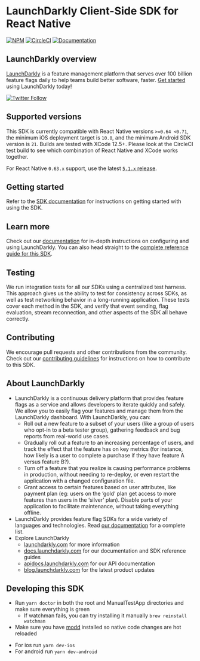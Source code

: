 # LaunchDarkly Client-Side SDK for React Native

[![NPM](https://img.shields.io/npm/v/launchdarkly-react-native-client-sdk.svg)](https://www.npmjs.com/package/launchdarkly-react-native-client-sdk)
[![CircleCI](https://circleci.com/gh/launchdarkly/react-native-client-sdk.svg?style=shield)](https://circleci.com/gh/launchdarkly/react-native-client-sdk)
[![Documentation](https://img.shields.io/static/v1?label=GitHub+Pages&message=API+reference&color=00add8)](https://launchdarkly.github.io/react-native-client-sdk)

## LaunchDarkly overview

[LaunchDarkly](https://www.launchdarkly.com) is a feature management platform that serves over 100 billion feature flags daily to help teams build better software, faster. [Get started](https://docs.launchdarkly.com/home/getting-started) using LaunchDarkly today!

[![Twitter Follow](https://img.shields.io/twitter/follow/launchdarkly.svg?style=social&label=Follow&maxAge=2592000)](https://twitter.com/intent/follow?screen_name=launchdarkly)

## Supported versions

This SDK is currently compatible with React Native versions `>=0.64 <0.71`, the minimum iOS deployment target is `10.0`, and the minimum Android SDK version is `21`. Builds are tested with XCode 12.5+. Please look at the CircleCI test build to see which combination of React Native and XCode works together.

For React Native `0.63.x` support, use the latest [`5.1.x` release](https://github.com/launchdarkly/react-native-client-sdk/releases/tag/5.1.1).

## Getting started

Refer to the [SDK documentation](https://docs.launchdarkly.com/sdk/client-side/react/react-native#getting-started) for instructions on getting started with using the SDK.

## Learn more

Check out our [documentation](https://docs.launchdarkly.com) for in-depth instructions on configuring and using LaunchDarkly. You can also head straight to the [complete reference guide for this SDK](https://docs.launchdarkly.com/sdk/client-side/react/react-native).

## Testing

We run integration tests for all our SDKs using a centralized test harness. This approach gives us the ability to test for consistency across SDKs, as well as test networking behavior in a long-running application. These tests cover each method in the SDK, and verify that event sending, flag evaluation, stream reconnection, and other aspects of the SDK all behave correctly.

## Contributing

We encourage pull requests and other contributions from the community. Check out our [contributing guidelines](CONTRIBUTING.md) for instructions on how to contribute to this SDK.

## About LaunchDarkly

- LaunchDarkly is a continuous delivery platform that provides feature flags as a service and allows developers to iterate quickly and safely. We allow you to easily flag your features and manage them from the LaunchDarkly dashboard. With LaunchDarkly, you can:
  - Roll out a new feature to a subset of your users (like a group of users who opt-in to a beta tester group), gathering feedback and bug reports from real-world use cases.
  - Gradually roll out a feature to an increasing percentage of users, and track the effect that the feature has on key metrics (for instance, how likely is a user to complete a purchase if they have feature A versus feature B?).
  - Turn off a feature that you realize is causing performance problems in production, without needing to re-deploy, or even restart the application with a changed configuration file.
  - Grant access to certain features based on user attributes, like payment plan (eg: users on the ‘gold’ plan get access to more features than users in the ‘silver’ plan). Disable parts of your application to facilitate maintenance, without taking everything offline.
- LaunchDarkly provides feature flag SDKs for a wide variety of languages and technologies. Read [our documentation](https://docs.launchdarkly.com/sdk) for a complete list.
- Explore LaunchDarkly
  - [launchdarkly.com](https://www.launchdarkly.com/ 'LaunchDarkly Main Website') for more information
  - [docs.launchdarkly.com](https://docs.launchdarkly.com/ 'LaunchDarkly Documentation') for our documentation and SDK reference guides
  - [apidocs.launchdarkly.com](https://apidocs.launchdarkly.com/ 'LaunchDarkly API Documentation') for our API documentation
  - [blog.launchdarkly.com](https://blog.launchdarkly.com/ 'LaunchDarkly Blog Documentation') for the latest product updates

## Developing this SDK

- Run `yarn doctor` in both the root and ManualTestApp directories and make sure everything is green
  - If watchman fails, you can try installing it manually `brew reinstall watchman`
- Make sure you have [modd](https://github.com/cortesi/modd#install) installed so native code changes are hot reloaded

* For ios run `yarn dev-ios`
* For android run `yarn dev-android`
